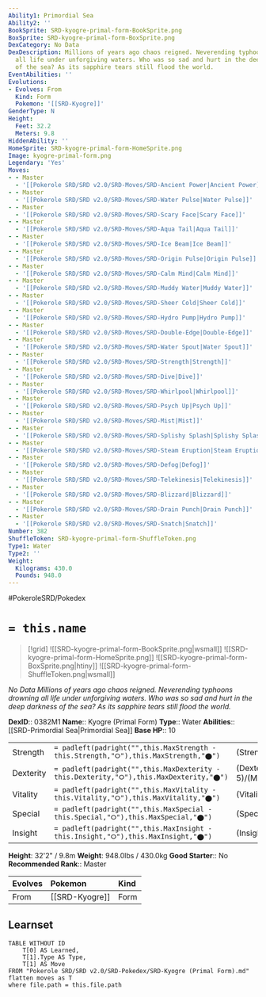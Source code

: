 ```yaml
---
Ability1: Primordial Sea
Ability2: ''
BookSprite: SRD-kyogre-primal-form-BookSprite.png
BoxSprite: SRD-kyogre-primal-form-BoxSprite.png
DexCategory: No Data
DexDescription: Millions of years ago chaos reigned. Neverending typhoons drowning
  all life under unforgiving waters. Who was so sad and hurt in the deep darkness
  of the sea? As its sapphire tears still flood the world.
EventAbilities: ''
Evolutions:
- Evolves: From
  Kind: Form
  Pokemon: '[[SRD-Kyogre]]'
GenderType: N
Height:
  Feet: 32.2
  Meters: 9.8
HiddenAbility: ''
HomeSprite: SRD-kyogre-primal-form-HomeSprite.png
Image: kyogre-primal-form.png
Legendary: 'Yes'
Moves:
- - Master
  - '[[Pokerole SRD/SRD v2.0/SRD-Moves/SRD-Ancient Power|Ancient Power]]'
- - Master
  - '[[Pokerole SRD/SRD v2.0/SRD-Moves/SRD-Water Pulse|Water Pulse]]'
- - Master
  - '[[Pokerole SRD/SRD v2.0/SRD-Moves/SRD-Scary Face|Scary Face]]'
- - Master
  - '[[Pokerole SRD/SRD v2.0/SRD-Moves/SRD-Aqua Tail|Aqua Tail]]'
- - Master
  - '[[Pokerole SRD/SRD v2.0/SRD-Moves/SRD-Ice Beam|Ice Beam]]'
- - Master
  - '[[Pokerole SRD/SRD v2.0/SRD-Moves/SRD-Origin Pulse|Origin Pulse]]'
- - Master
  - '[[Pokerole SRD/SRD v2.0/SRD-Moves/SRD-Calm Mind|Calm Mind]]'
- - Master
  - '[[Pokerole SRD/SRD v2.0/SRD-Moves/SRD-Muddy Water|Muddy Water]]'
- - Master
  - '[[Pokerole SRD/SRD v2.0/SRD-Moves/SRD-Sheer Cold|Sheer Cold]]'
- - Master
  - '[[Pokerole SRD/SRD v2.0/SRD-Moves/SRD-Hydro Pump|Hydro Pump]]'
- - Master
  - '[[Pokerole SRD/SRD v2.0/SRD-Moves/SRD-Double-Edge|Double-Edge]]'
- - Master
  - '[[Pokerole SRD/SRD v2.0/SRD-Moves/SRD-Water Spout|Water Spout]]'
- - Master
  - '[[Pokerole SRD/SRD v2.0/SRD-Moves/SRD-Strength|Strength]]'
- - Master
  - '[[Pokerole SRD/SRD v2.0/SRD-Moves/SRD-Dive|Dive]]'
- - Master
  - '[[Pokerole SRD/SRD v2.0/SRD-Moves/SRD-Whirlpool|Whirlpool]]'
- - Master
  - '[[Pokerole SRD/SRD v2.0/SRD-Moves/SRD-Psych Up|Psych Up]]'
- - Master
  - '[[Pokerole SRD/SRD v2.0/SRD-Moves/SRD-Mist|Mist]]'
- - Master
  - '[[Pokerole SRD/SRD v2.0/SRD-Moves/SRD-Splishy Splash|Splishy Splash]]'
- - Master
  - '[[Pokerole SRD/SRD v2.0/SRD-Moves/SRD-Steam Eruption|Steam Eruption]]'
- - Master
  - '[[Pokerole SRD/SRD v2.0/SRD-Moves/SRD-Defog|Defog]]'
- - Master
  - '[[Pokerole SRD/SRD v2.0/SRD-Moves/SRD-Telekinesis|Telekinesis]]'
- - Master
  - '[[Pokerole SRD/SRD v2.0/SRD-Moves/SRD-Blizzard|Blizzard]]'
- - Master
  - '[[Pokerole SRD/SRD v2.0/SRD-Moves/SRD-Drain Punch|Drain Punch]]'
- - Master
  - '[[Pokerole SRD/SRD v2.0/SRD-Moves/SRD-Snatch|Snatch]]'
Number: 382
ShuffleToken: SRD-kyogre-primal-form-ShuffleToken.png
Type1: Water
Type2: ''
Weight:
  Kilograms: 430.0
  Pounds: 948.0
---
```


#PokeroleSRD/Pokedex

# `= this.name`

> [!grid]
> ![[SRD-kyogre-primal-form-BookSprite.png|wsmall]]
> ![[SRD-kyogre-primal-form-HomeSprite.png]]
> ![[SRD-kyogre-primal-form-BoxSprite.png|htiny]]
> ![[SRD-kyogre-primal-form-ShuffleToken.png|wsmall]]


*No Data*
*Millions of years ago chaos reigned. Neverending typhoons drowning all life under unforgiving waters. Who was so sad and hurt in the deep darkness of the sea? As its sapphire tears still flood the world.*

**DexID**:: 0382M1
**Name**:: Kyogre (Primal Form)
**Type**:: Water
**Abilities**:: [[SRD-Primordial Sea|Primordial Sea]]
**Base HP**:: 10

|           |                                                                                        |                                          |
| --------- | -------------------------------------------------------------------------------------- | ---------------------------------------- |
| Strength  | `= padleft(padright("",this.MaxStrength - this.Strength,"⭘"),this.MaxStrength,"⬤")`    | (Strength::8)/(MaxStrength::8)   |
| Dexterity | `= padleft(padright("",this.MaxDexterity - this.Dexterity,"⭘"),this.MaxDexterity,"⬤")` | (Dexterity:: 5)/(MaxDexterity::5) |
| Vitality  | `= padleft(padright("",this.MaxVitality - this.Vitality,"⭘"),this.MaxVitality,"⬤")`    | (Vitality::5)/(MaxVitality::5)   |
| Special   | `= padleft(padright("",this.MaxSpecial - this.Special,"⭘"),this.MaxSpecial,"⬤")`       | (Special::9)/(MaxSpecial::9)     |
| Insight   | `= padleft(padright("",this.MaxInsight - this.Insight,"⭘"),this.MaxInsight,"⬤")`       | (Insight::8)/(MaxInsight::8)     |

**Height**: 32'2" / 9.8m
**Weight**: 948.0lbs / 430.0kg
**Good Starter**:: No
**Recommended Rank**:: Master

| Evolves   | Pokemon        | Kind   |
|:----------|:---------------|:-------|
| From      | [[SRD-Kyogre]] | Form   |

## Learnset

```dataview
TABLE WITHOUT ID
    T[0] AS Learned,
    T[1].Type AS Type,
    T[1] AS Move
FROM "Pokerole SRD/SRD v2.0/SRD-Pokedex/SRD-Kyogre (Primal Form).md"
flatten moves as T
where file.path = this.file.path
```
